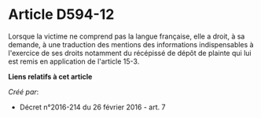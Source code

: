 # Article D594-12

Lorsque la victime ne comprend pas la langue française, elle a droit, à sa demande, à une traduction des mentions des
informations indispensables à l'exercice de ses droits notamment du récépissé de dépôt de plainte qui lui est remis en
application de l'article 15-3.

**Liens relatifs à cet article**

_Créé par_:

  - Décret n°2016-214 du 26 février 2016 - art. 7
